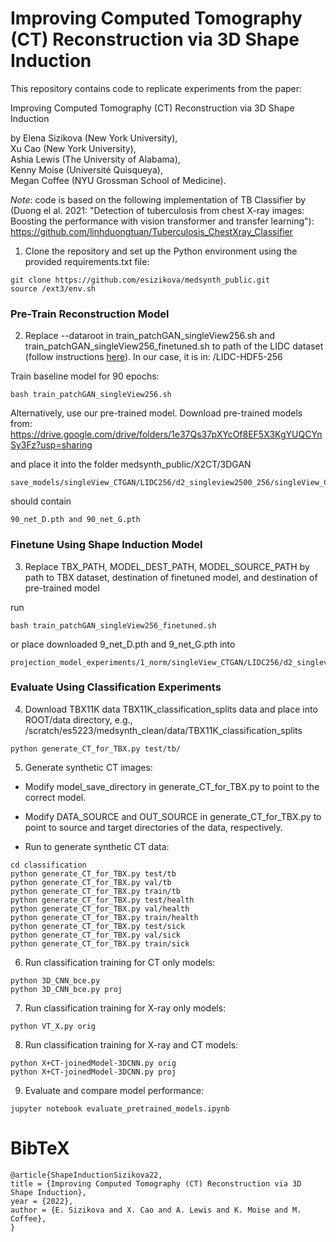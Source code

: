 # Improving Computed Tomography (CT) Reconstruction via 3D Shape Induction
This repository contains code to replicate experiments from the paper:

Improving Computed Tomography (CT) Reconstruction via 3D Shape Induction

by Elena Sizikova (New York University), \
Xu Cao (New York University), \
Ashia Lewis (The University of Alabama), \
Kenny Moise (Université Quisqueya), \
Megan Coffee (NYU Grossman School of Medicine).

*Note*: code is based on the following implementation of TB Classifier by (Duong el al. 2021: "Detection of tuberculosis from chest X-ray images: Boosting the performance with vision transformer and transfer learning"):
https://github.com/linhduongtuan/Tuberculosis_ChestXray_Classifier


1. Clone the repository and set up the Python environment using the provided requirements.txt file:
```
git clone https://github.com/esizikova/medsynth_public.git
source /ext3/env.sh
```

### Pre-Train Reconstruction Model

2. Replace --dataroot in train_patchGAN_singleView256.sh and train_patchGAN_singleView256_finetuned.sh to path of the LIDC dataset (follow instructions <a href="https://github.com/kylekma/X2CT">here</a>). In our case, it is in: /LIDC-HDF5-256


Train baseline model for 90 epochs:
```
bash train_patchGAN_singleView256.sh
```

Alternatively, use our pre-trained model. Download pre-trained models from:
https://drive.google.com/drive/folders/1e37Qs37pXYcOf8EF5X3KgYUQCYnSy3Fz?usp=sharing

and place it into the folder medsynth_public/X2CT/3DGAN

```
save_models/singleView_CTGAN/LIDC256/d2_singleview2500_256/singleView_CTGAN/LIDC256/d2_singleview2500/checkpoint/90
```
should contain
```
90_net_D.pth and 90_net_G.pth
```

### Finetune Using Shape Induction Model

3. Replace TBX_PATH, MODEL_DEST_PATH, MODEL_SOURCE_PATH by path to TBX dataset, destination of finetuned model, and destination of pre-trained model

run
```
bash train_patchGAN_singleView256_finetuned.sh
```

or place downloaded 9_net_D.pth and 9_net_G.pth into
```
projection_model_experiments/1_norm/singleView_CTGAN/LIDC256/d2_singleview2500/checkpoint/9/
```


### Evaluate Using Classification Experiments

4. Download TBX11K data TBX11K_classification_splits data and place into ROOT/data directory, e.g., /scratch/es5223/medsynth_clean/data/TBX11K_classification_splits
```
python generate_CT_for_TBX.py test/tb/
```

5. Generate synthetic CT images:
* Modify model_save_directory in generate_CT_for_TBX.py to point to the correct model.

* Modify DATA_SOURCE and OUT_SOURCE in generate_CT_for_TBX.py to point to source and target directories of the data, respectively.

* Run to generate synthetic CT data:
```
cd classification
python generate_CT_for_TBX.py test/tb
python generate_CT_for_TBX.py val/tb
python generate_CT_for_TBX.py train/tb
python generate_CT_for_TBX.py test/health
python generate_CT_for_TBX.py val/health
python generate_CT_for_TBX.py train/health
python generate_CT_for_TBX.py test/sick
python generate_CT_for_TBX.py val/sick
python generate_CT_for_TBX.py train/sick
```

6. Run classification training for CT only models:
```
python 3D_CNN_bce.py
python 3D_CNN_bce.py proj
```

7. Run classification training for X-ray only models:
```
python VT_X.py orig
```

8. Run classification training for X-ray and CT models:
```
python X+CT-joinedModel-3DCNN.py orig
python X+CT-joinedModel-3DCNN.py proj
```


9. Evaluate and compare model performance:
```
jupyter notebook evaluate_pretrained_models.ipynb
```

# BibTeX
```
@article{ShapeInductionSizikova22,
title = {Improving Computed Tomography (CT) Reconstruction via 3D Shape Induction},
year = {2022},
author = {E. Sizikova and X. Cao and A. Lewis and K. Moise and M. Coffee},
}
```


